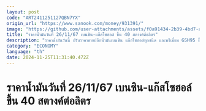 ```yaml
---
layout: post
code: "ART2411251127QBN7YX"
origin_url: "https://www.sanook.com/money/931391/"
image: "https://github.com/user-attachments/assets/f0a91434-2b39-4bd7-ae45-c6d85cd2faa6"
title: "ราคาน้ำมันวันที่ 26/11/67 เบนซิน-แก๊สโซฮอล์ ขึ้น 40 สตางค์ต่อลิตร"
description: "ราคาน้ำมันวันนี้ ปรับราคาขายปลีกน้ำมันเบนซิน แก๊สโซฮอล์ทุกชนิด และพรีเมี่ยม GSH95 ขึ้น 0.40 บาทต่อลิตร ส่วนกลุ่มดีเซลคงเดิม มีผล 26 พ.ย. 2567 เวลา 05.00 น. เป็นต้นไป"
category: "ECONOMY"
language: "th"
date: 2024-11-25T11:31:40.472Z
---
```


# ราคาน้ำมันวันที่ 26/11/67 เบนซิน-แก๊สโซฮอล์ ขึ้น 40 สตางค์ต่อลิตร